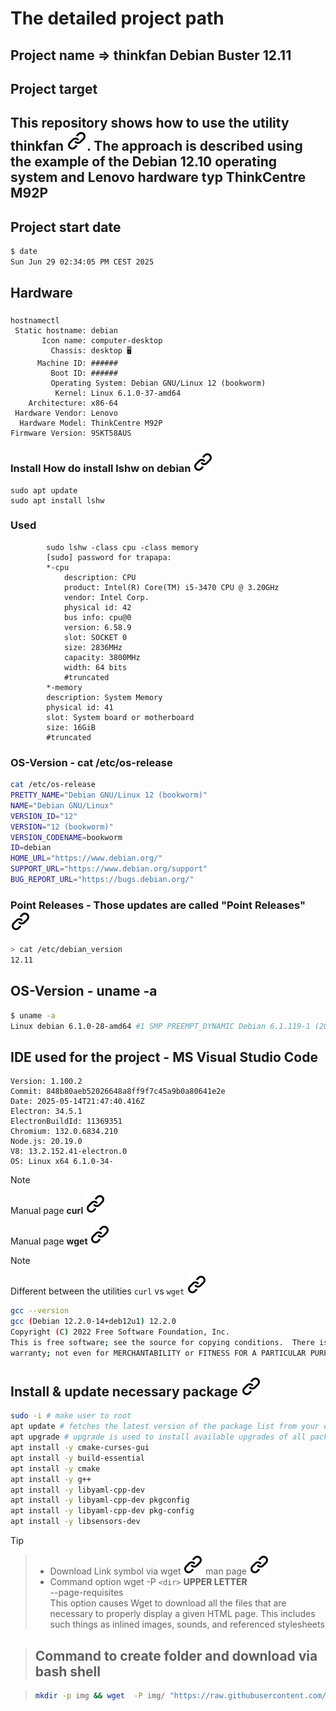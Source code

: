 # The detailed project path  

## Project name => thinkfan Debian Buster 12.11

## Project target

## This repository shows how to use the utility  thinkfan [![Alt-Text][1]](https://github.com/vmatare/thinkfanl). The approach is described using the example of the Debian 12.10 operating system and Lenovo hardware typ ThinkCentre M92P

## Project start date

```bash <!-- markdownlint-disable-line code-block-style -->
$ date
Sun Jun 29 02:34:05 PM CEST 2025
```

## Hardware

###
<!--- THis empty line inside the block is necessary for correct format -->
```bash<!-- markdownlint-disable-line code-block-style -->
hostnamectl 
 Static hostname: debian
       Icon name: computer-desktop
         Chassis: desktop 🖥️
      Machine ID: ######
         Boot ID: ######
         Operating System: Debian GNU/Linux 12 (bookworm)  
          Kernel: Linux 6.1.0-37-amd64
    Architecture: x86-64
 Hardware Vendor: Lenovo
  Hardware Model: ThinkCentre M92P
Firmware Version: 9SKT58AUS
```
<!--- THis empty line inside the block is necessary for correct format -->
### Install How do install lshw  on debian [![alt text][1]](https://www.tecmint.com/commands-to-collect-system-and-hardware-information-in-linux/)
<!--- THis empty line inside the block is necessary for correct format -->
```bash<!-- markdownlint-disable-line code-block-style -->
sudo apt update
sudo apt install lshw
```
<!--- THis empty line inside the block is necessary for correct format -->
### Used

<!--- THis empty line inside the block is necessary for correct format -->
```bash<!-- markdownlint-disable-line code-block-style -->
        sudo lshw -class cpu -class memory
        [sudo] password for trapapa:
        *-cpu
            description: CPU
            product: Intel(R) Core(TM) i5-3470 CPU @ 3.20GHz
            vendor: Intel Corp.
            physical id: 42
            bus info: cpu@0
            version: 6.58.9
            slot: SOCKET 0
            size: 2836MHz
            capacity: 3800MHz
            width: 64 bits
            #truncated
        *-memory
        description: System Memory
        physical id: 41
        slot: System board or motherboard
        size: 16GiB
        #truncated
```
><!--- THis empty line inside the block is necessary for correct format -->
### OS-Version - cat /etc/os-release
<!-- Required to comply with the Markdownlint specification -->
```bash
cat /etc/os-release 
PRETTY_NAME="Debian GNU/Linux 12 (bookworm)"
NAME="Debian GNU/Linux"
VERSION_ID="12"
VERSION="12 (bookworm)"
VERSION_CODENAME=bookworm
ID=debian
HOME_URL="https://www.debian.org/"
SUPPORT_URL="https://www.debian.org/support"
BUG_REPORT_URL="https://bugs.debian.org/"
```
<!-- Required to comply with the Markdownlint specification -->
### Point Releases - Those updates are called "Point Releases" [![alt text][1]](https://wiki.debian.org/DebianReleases/PointReleases)
<!-- Required to comply with the Markdownlint specification -->
```bash
> cat /etc/debian_version
12.11
```
<!-- Required to comply with the Markdownlint specification -->
## OS-Version - uname -a

```bash <!-- markdownlint-disable-line code-block-style -->
$ uname -a
Linux debian 6.1.0-28-amd64 #1 SMP PREEMPT_DYNAMIC Debian 6.1.119-1 (2024-11-22) x86_64 GNU/Linux
```

## IDE used for the project - MS Visual Studio Code
<!--- THis empty line inside the block is necessary for correct format -->
```text
Version: 1.100.2
Commit: 848b80aeb52026648a8ff9f7c45a9b0a80641e2e
Date: 2025-05-14T21:47:40.416Z
Electron: 34.5.1
ElectronBuildId: 11369351
Chromium: 132.0.6834.210
Node.js: 20.19.0
V8: 13.2.152.41-electron.0
OS: Linux x64 6.1.0-34-
```
<!--- THis empty line inside the block is necessary for correct format -->
>[!NOTE]
> Manual page **curl** [![alt text][1]](https://linux.die.net/man/1/curl)
>
> Manual page **wget** [![alt text][1]](https://linux.die.net/man/1/wget)
>
<!--- THis empty line inside the block is necessary for correct format -->
>[!NOTE]
>Different between the utilities ``curl`` vs ``wget`` [![alt text][1]](https://daniel.haxx.se/docs/curl-vs-wget.html)
<!--- THis empty line inside the block is necessary for correct format -->
<!-- FIXIT sudo apt-get update vs upgrade – What is the Difference https://www.freecodecamp.org/news/sudo-apt-get-update-vs-upgrade-what-is-the-difference/ -->
<!-- TODO check is a package already installed in the latest stable version>
<!-- TODO Find daily Use Case for a PC Computer-->
<!-- TODO hOW enable thinkfan now on debian -->
<!-- TODO Docker/Podman image for compile optimize gcc scache -->
<!-- TODO user less scache command without editor-->
<!-- TODO best optimize version for gcc depend of cpu mem io -->
<!-- TODO count intration of program / debug >
## Used compiler
<!--- THis empty line inside the block is necessary for correct format -->
```bash
gcc --version
gcc (Debian 12.2.0-14+deb12u1) 12.2.0
Copyright (C) 2022 Free Software Foundation, Inc.
This is free software; see the source for copying conditions.  There is NO
warranty; not even for MERCHANTABILITY or FITNESS FOR A PARTICULAR PURPOSE.
```
<!--- THis empty line inside the block is necessary for correct format -->
## Install & update necessary package [![alt text][1]](https://manpages.ubuntu.com/manpages/xenial/man8/apt.8.html)
<!--- THis empty line inside the block is necessary for correct format -->
```bash
sudo -i # make user to root
apt update # fetches the latest version of the package list from your distro's software repository
apt upgrade # upgrade is used to install available upgrades of all packages currently installed on the system from the sources configured via sources.list
apt install -y cmake-curses-gui
apt install -y build-essential
apt install -y cmake
apt install -y g++
apt install -y libyaml-cpp-dev
apt install -y libyaml-cpp-dev pkgconfig
apt install -y libyaml-cpp-dev pkg-config
apt install -y libsensors-dev


```

>[!TIP]
<!--- THis empty line inside the block is necessary for correct format -->
>- Download Link symbol via wget [![alt text][1]](https://askubuntu.com/questions/207265/how-to-download-a-file-from-a-website-via-terminal) man page [![alt text][1]](https://linux.die.net/man/1/wget)
>- Command option wget
>   -P ``<dir>``  **UPPER LETTER**  
>   --page-requisites  
>   This option causes Wget to download all the files that are necessary to properly display a given HTML page. This includes such things as inlined images, sounds, and referenced stylesheets
<!--- THis empty line inside the block is necessary for correct format -->
>## Command to create folder and download via bash shell
<!--- THis empty line inside the block is necessary for correct format -->
>```bash
>mkdir -p img && wget  -P img/ "https://raw.githubusercontent.com/MathiasStadler/link_symbol_svg/>360d1327d05280d53de5fa816c522f89a35891ca/img/link_symbol.svg"
>```
<!--- THis empty line inside the block is necessary for correct format -->
<!-- Link sign - Don't Found a better way :-( - You know a better method? - send me a email -->
[1]: ./img/link_symbol.svg
